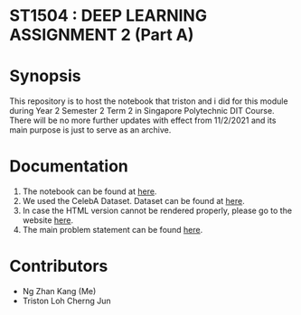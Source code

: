 # ST1504 : DEEP LEARNING ASSIGNMENT 2 (Part A)

# Synopsis

This repository is to host the notebook that triston and i did for this module during Year 2 Semester 2 Term 2 in Singapore Polytechnic DIT Course. There will be no more further updates with effect from 11/2/2021 and its main purpose is just to serve as an archive.

# Documentation
1. The notebook can be found at [here](./Assignment_2.ipynb).
2. We used the CelebA Dataset. Dataset can be found at [here](./dataset).
3. In case the HTML version cannot be rendered properly, please go to the website [here](https://nbviewer.jupyter.org/github/ngzhankang/Deep-Learning_ca2/blob/main/Assignment_2_Part_A.ipynb).
4. The main problem statement can be found [here](./ST1504_DELE_Assignment_CA2_AY202021S2.pdf).

# Contributors
- Ng Zhan Kang (Me)
- Triston Loh Cherng Jun
